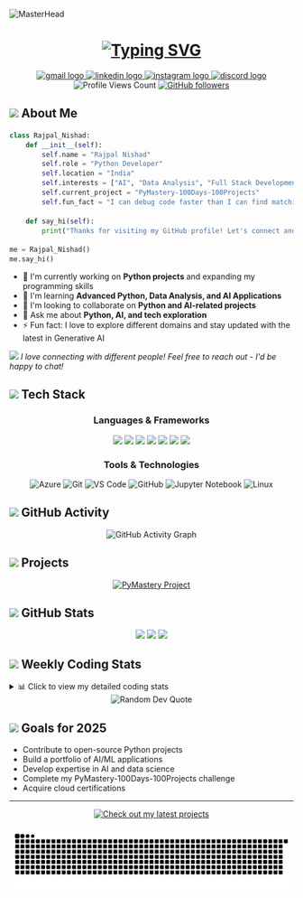 ![MasterHead](https://user-images.githubusercontent.com/74038190/241765440-80728820-e06b-4f96-9c9e-9df46f0cc0a5.gif)

<h1 align="center">
  <a href="https://git.io/typing-svg">
    <img src="https://readme-typing-svg.herokuapp.com?font=Fira+Code&weight=600&size=30&pause=1000&color=6C22F7&center=true&vCenter=true&random=false&width=600&height=70&lines=Hi%2C+I'm+Rajpal+Nishad;Python+Developer;AI+Enthusiast;Always+Learning+New+Things" alt="Typing SVG" />
  </a>
</h1>

<div align="center">
  <a href="https://mail.google.com/mail/u/0/?view=cm&fs=1&to=rajpal010304@gmail.com&su=SUBJECT&body=BODY&tf=1" target="_blank">
    <img src="https://img.shields.io/static/v1?message=Gmail&logo=gmail&label=&color=D14836&logoColor=white&labelColor=&style=for-the-badge" height="30" alt="gmail logo" />
  </a>
  <a href="https://www.linkedin.com/in/rajpalnishad" target="_blank">
    <img src="https://img.shields.io/static/v1?message=LinkedIn&logo=linkedin&label=&color=0077B5&logoColor=white&labelColor=&style=for-the-badge" height="30" alt="linkedin logo" />
  </a>
  <a href="https://www.instagram.com/ig.nishad_raj/" target="_blank">
    <img src="https://img.shields.io/static/v1?message=Instagram&logo=instagram&label=&color=E4405F&logoColor=white&labelColor=&style=for-the-badge" height="30" alt="instagram logo" />
  </a>
  <a href="https://discord.com/users/nishad_raj" target="_blank">
    <img src="https://img.shields.io/static/v1?message=Discord&logo=discord&label=&color=7289DA&logoColor=white&labelColor=&style=for-the-badge" height="30" alt="discord logo" />
  </a>
</div>

<div align="center">
  <img src="https://komarev.com/ghpvc/?username=FoXDev-404&style=flat-square&color=blueviolet" alt="Profile Views Count">
  <a href="https://github.com/FoXDev-404?tab=followers">
    <img src="https://img.shields.io/github/followers/FoXDev-404?style=social" alt="GitHub followers">
  </a>
</div>

## <img src="https://media.giphy.com/media/VgCDAzcKvsR6OM0uWg/giphy.gif" width="50"> About Me

```python
class Rajpal_Nishad:
    def __init__(self):
        self.name = "Rajpal Nishad"
        self.role = "Python Developer"
        self.location = "India"
        self.interests = ["AI", "Data Analysis", "Full Stack Development"]
        self.current_project = "PyMastery-100Days-100Projects"
        self.fun_fact = "I can debug code faster than I can find matching socks!"

    def say_hi(self):
        print("Thanks for visiting my GitHub profile! Let's connect and build something amazing!")

me = Rajpal_Nishad()
me.say_hi()
```

- 🔭 I'm currently working on **Python projects** and expanding my programming skills
- 🌱 I'm learning **Advanced Python, Data Analysis, and AI Applications**
- 👯 I'm looking to collaborate on **Python and AI-related projects**
- 💬 Ask me about **Python, AI, and tech exploration**
- ⚡ Fun fact: I love to explore different domains and stay updated with the latest in Generative AI

<img src="https://media.giphy.com/media/LnQjpWaON8nhr21vNW/giphy.gif" width="60"> <em>I love connecting with different people! Feel free to reach out - I'd be happy to chat!</em>

## <img src="https://media2.giphy.com/media/QssGEmpkyEOhBCb7e1/giphy.gif" width="25"> Tech Stack

<div align="center">
  <h3>Languages & Frameworks</h3>

  <!-- Programming Languages -->
  <img src="https://img.shields.io/badge/python-3670A0?style=for-the-badge&logo=python&logoColor=ffdd54" />
  <img src="https://img.shields.io/badge/javascript-F7DF1E?style=for-the-badge&logo=javascript&logoColor=black" />
  <img src="https://img.shields.io/badge/C-00599C?style=for-the-badge&logo=c&logoColor=white" />

  <!-- Frontend -->
  <img src="https://img.shields.io/badge/html5-e34c26?style=for-the-badge&logo=html5&logoColor=white" />
  <img src="https://img.shields.io/badge/css3-1572B6?style=for-the-badge&logo=css3&logoColor=white" />

  <!-- Backend & Templating -->
  <img src="https://img.shields.io/badge/node.js-339933?style=for-the-badge&logo=nodedotjs&logoColor=white" />
  <img src="https://img.shields.io/badge/ejs-8e44ad?style=for-the-badge&logo=javascript&logoColor=white" />


  <h3>Tools & Technologies</h3>

![Azure](https://img.shields.io/badge/azure-%230072C6.svg?style=for-the-badge&logo=microsoftazure&logoColor=white)
![Git](https://img.shields.io/badge/git-%23F05033.svg?style=for-the-badge&logo=git&logoColor=white)
![VS Code](https://img.shields.io/badge/Visual%20Studio%20Code-0078d7.svg?style=for-the-badge&logo=visual-studio-code&logoColor=white)
![GitHub](https://img.shields.io/badge/github-%23121011.svg?style=for-the-badge&logo=github&logoColor=white)
![Jupyter Notebook](https://img.shields.io/badge/jupyter-%23FA0F00.svg?style=for-the-badge&logo=jupyter&logoColor=white)
![Linux](https://img.shields.io/badge/Linux-FCC624?style=for-the-badge&logo=linux&logoColor=black)

</div>

## <img src="https://media.giphy.com/media/iY8CRBdQXODJSCERIr/giphy.gif" width="30"> GitHub Activity

<div align="center">
  <img src="https://github-readme-activity-graph.vercel.app/graph?username=FoXDev-404&theme=dracula" alt="GitHub Activity Graph" />
</div>

## <img src="https://media.giphy.com/media/jSKBmKkvo2dPQQtsR1/giphy.gif" width="35"> Projects

<div align="center">
  <a href="https://github.com/FoXDev-404/PyMastery-100Days-100Projects">
    <img src="https://github-readme-stats.vercel.app/api/pin/?username=FoXDev-404&repo=PyMastery-100Days-100Projects&theme=radical" alt="PyMastery Project" />
  </a>
</div>

## <img src="https://media.giphy.com/media/W5eoZHPpUx9sapR0eu/giphy.gif" width="30"> GitHub Stats

<div align="center">
  <img src="https://github-readme-stats.vercel.app/api?username=FoXDev-404&theme=synthwave&show_icons=true&count_private=true" height="150" />
  <img src="https://github-readme-streak-stats.herokuapp.com/?user=FoXDev-404&theme=synthwave" height="150" />
  <img src="https://github-readme-stats.vercel.app/api/top-langs/?username=FoXDev-404&theme=synthwave&layout=compact" height="150" />
</div>

## <img src="https://media.giphy.com/media/lGhBlBMIN2XsYteTOT/giphy.gif" width="30"> Weekly Coding Stats

<details>
  <summary>📊 Click to view my detailed coding stats</summary>
  
<!--START_SECTION:waka-->
![Code Time](http://img.shields.io/badge/Code%20Time-83%20hrs%2043%20mins-blue)

![Lines of code](https://img.shields.io/badge/From%20Hello%20World%20I%27ve%20Written-523.4%20thousand%20lines%20of%20code-blue)

**I'm a Night 🦉** 

```text
🌞 Morning                9 commits           ░░░░░░░░░░░░░░░░░░░░░░░░░   00.93 % 
🌆 Daytime                80 commits          ██░░░░░░░░░░░░░░░░░░░░░░░   08.28 % 
🌃 Evening                745 commits         ███████████████████░░░░░░   77.12 % 
🌙 Night                  132 commits         ███░░░░░░░░░░░░░░░░░░░░░░   13.66 % 
```
📅 **I'm Most Productive on Saturday** 

```text
Monday                   121 commits         ███░░░░░░░░░░░░░░░░░░░░░░   12.53 % 
Tuesday                  116 commits         ███░░░░░░░░░░░░░░░░░░░░░░   12.01 % 
Wednesday                149 commits         ████░░░░░░░░░░░░░░░░░░░░░   15.42 % 
Thursday                 122 commits         ███░░░░░░░░░░░░░░░░░░░░░░   12.63 % 
Friday                   145 commits         ████░░░░░░░░░░░░░░░░░░░░░   15.01 % 
Saturday                 173 commits         ████░░░░░░░░░░░░░░░░░░░░░   17.91 % 
Sunday                   140 commits         ████░░░░░░░░░░░░░░░░░░░░░   14.49 % 
```


📊 **This Week I Spent My Time On** 

```text
🕑︎ Time Zone: Asia/Kolkata

💬 Programming Languages: 
Python                   4 hrs 35 mins       ██████████████████████░░░   87.16 % 
Bash                     12 mins             █░░░░░░░░░░░░░░░░░░░░░░░░   03.85 % 
JSON                     11 mins             █░░░░░░░░░░░░░░░░░░░░░░░░   03.53 % 
Markdown                 8 mins              █░░░░░░░░░░░░░░░░░░░░░░░░   02.75 % 
Other                    5 mins              ░░░░░░░░░░░░░░░░░░░░░░░░░   01.85 % 

🔥 Editors: 
VS Code                  5 hrs 16 mins       █████████████████████████   100.00 % 

🐱‍💻 Projects: 
PyMastery-100Days-100Proj4 hrs 37 mins       ██████████████████████░░░   87.86 % 
discord-music-bot        35 mins             ███░░░░░░░░░░░░░░░░░░░░░░   11.21 % 
DC Music Bot             2 mins              ░░░░░░░░░░░░░░░░░░░░░░░░░   00.93 % 

💻 Operating System: 
Windows                  5 hrs 16 mins       █████████████████████████   100.00 % 
```

**I Mostly Code in HTML** 

```text
C                        4 repos             ██████░░░░░░░░░░░░░░░░░░░   22.22 % 
CSS                      3 repos             ████░░░░░░░░░░░░░░░░░░░░░   16.67 % 
JavaScript               3 repos             ████░░░░░░░░░░░░░░░░░░░░░   16.67 % 
Java                     2 repos             ███░░░░░░░░░░░░░░░░░░░░░░   11.11 % 
Python                   1 repo              █░░░░░░░░░░░░░░░░░░░░░░░░   05.56 % 
```




 Last Updated on 30/05/2025 18:48:46 UTC
<!--END_SECTION:waka-->
  
</details>

<div align="center">
  <img src="https://quotes-github-readme.vercel.app/api?type=horizontal&theme=radical" alt="Random Dev Quote" />
</div>

## <img src="https://media.giphy.com/media/MIGbtLZoVjbl0bYbAd/giphy.gif" width="30"> Goals for 2025

- Contribute to open-source Python projects
- Build a portfolio of AI/ML applications
- Develop expertise in AI and data science
- Complete my PyMastery-100Days-100Projects challenge
- Acquire cloud certifications

---

<div align="center">
  <a href="https://github.com/FoXDev-404">
    <img src="https://img.shields.io/badge/Check%20out%20my%20latest%20projects!-%23181717?style=for-the-badge&logo=github&logoColor=white" alt="Check out my latest projects">
  </a>
  <br><br>
  <picture>
    <source media="(prefers-color-scheme: dark)" srcset="https://raw.githubusercontent.com/FoXDev-404/FoXDev-404/output/github-contribution-grid-snake-dark.svg">
    <source media="(prefers-color-scheme: light)" srcset="https://raw.githubusercontent.com/FoXDev-404/FoXDev-404/output/github-contribution-grid-snake.svg">
    <img alt="github contribution grid snake animation" src="https://raw.githubusercontent.com/FoXDev-404/FoXDev-404/output/github-contribution-grid-snake-dark.svg">
  </picture>
</div>
